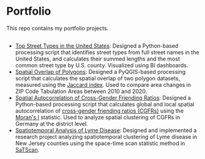 # Portfolio
This repo contains my portfolio projects.
##
* [Top Street Types in the United States](street-types): Designed a Python-based processing script that identifies street types from full street names in the United States, and calculates their summed lengths and the most common street type by U.S. county. Visualized using BI dashboards.
* [Spatial Overlap of Polygons](polygon-spatial-overlap): Designed a PyQGIS-based processing script that calculates the spatial overlap of two polygon datasets, measured using the [Jaccard index](https://en.wikipedia.org/wiki/Jaccard_index). Used to compare area changes in ZIP Code Tabulation Areas between 2010 and 2020.
* [Spatial Autocorrelation of Cross-Gender Friending Ratios](https://github.com/rabbit-orion/portfolio/tree/main/cgfr-localmoransi): Designed a Python-based processing script that calculates global and local spatial autocorrelation of [cross-gender friending ratios (CGFRs)](https://drew-johnston.com/files/cross_gender_ties/Cross-Gender_Social_Ties_Around_the_World.pdf) using the [Moran's I](https://en.wikipedia.org/wiki/Moran%27s_I) statistic. Used to analyze spatial clustering of CGFRs in Germany at the district level.
* [Spatiotemporal Analysis of Lyme Disease](https://github.com/rabbit-orion/portfolio/tree/main/spatiotemporalanalysis-lymedisease): Designed and implemented a research project analyzing spatiotemporal clustering of Lyme disease in New Jersey counties using the space-time scan statistic method in [SaTScan](https://www.satscan.org/).
